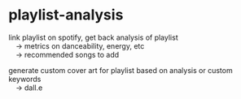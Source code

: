 # playlist-analysis

link playlist on spotify, get back analysis of playlist  
&emsp;-> metrics on danceability, energy, etc  
&emsp;-> recommended songs to add  

generate custom cover art for playlist based on analysis or custom keywords  
&emsp;-> dall.e
